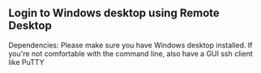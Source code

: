 ## Login to Windows desktop using Remote Desktop

Dependencies:
    Please make sure you have Windows desktop installed. If you're not comfortable with the command line, also have a GUI ssh client like PuTTY

